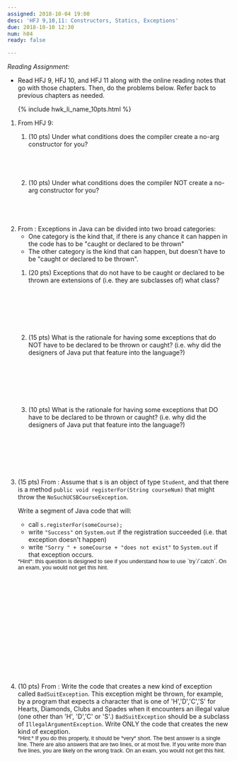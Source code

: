 ```yaml
---
assigned: 2018-10-04 19:00
desc: 'HFJ 9,10,11: Constructors, Statics, Exceptions'
due: 2018-10-10 12:30
num: h04
ready: false

---
```


*Reading Assignment:* 

* Read <span data-hfj="9">HFJ 9</span>, <span data-hfj="10">HFJ 10</span>, and <span data-hfj="11">HFJ 11</span> along with the online reading notes that go with those chapters. Then, do the problems below.   Refer back to previous chapters as needed.

<ol>

{% include hwk_li_name_10pts.html %}

<li markdown="1"> From <span data-hfj="9">HFJ 9</span>:

<ol>
<li style="margin-bottom:5em;" markdown="1"> 

(10 pts) Under what conditions does the compiler create a no-arg constructor for you? 

</li>

<li style="margin-bottom:5em;" markdown="1"> 

(10 pts) Under what conditions does the compiler NOT create a no-arg constructor for you? 

</li>
</ol>
<div class="pagebreak"></div>
</li>



<li markdown="1">  From <span data-hfj="11"></span>: Exceptions in Java can be divided into two broad categories:

* One category is the kind that, if there is any chance it can happen in the code has to be "caught or declared to be thrown" 
* The other category is the kind that can happen, but doesn't have to be "caught or declared to be thrown".

<ol>

<li style="margin-bottom:8em;" markdown="1"> 

(20 pts) Exceptions that  do not have to be caught or declared to be thrown are extensions of (i.e. they are subclasses of) what 
class?

</li>

<li style="margin-bottom:8em;" markdown="1"> 
(15 pts) What is the rationale  for having some exceptions that do NOT have to be declared to be thrown or caught? (i.e. why did the designers of Java put that feature into the language?)
</li>

<li style="margin-bottom:8em;" markdown="1"> (10 pts) What is the rationale  for having some exceptions that DO have to be declared to be thrown or caught? (i.e. why did the designers of Java put that feature into the language?)
</li>

</ol>


</li>


<li style="margin-bottom:18em;" markdown="1"> 

(15 pts) From <span data-hfj="11"></span>: Assume that s is an object of type <code>Student</code>, and that there is a method 
`public void registerFor(String courseNum)` that might throw the `NoSuchUCSBCourseException`. 

Write a segment of Java code that will:
* call `s.registerFor(someCourse);`
* write `"Success"` on `System.out` if the registration succeeded (i.e. that exception doesn't happen)
* write `"Sorry " + someCourse + "does not exist"` to `System.out` if that exception occurs.

<div style="font-family: Arial Narrow, sans-serif; font-size: 90%;" markdown="1">
*Hint*: this question is designed to see if you understand how to use `try`/`catch`.   On an exam, you would not get this hint.
</div>

</li>

<li style="margin-bottom:1em;" markdown="1"> 
(10 pts) From <span data-hfj="11"></span>: Write the code that creates a new kind of exception called <code>BadSuitException</code>.  This exception might be thrown, for example, by a program that expects a character that is one of 'H','D','C','S' for Hearts, Diamonds, Clubs and Spades when it encounters an illegal value (one other than 'H', 'D','C' or 'S'.)   <code>BadSuitException</code> should be a subclass of <code>IllegalArgumentException</code>.   Write ONLY the code that creates the new kind of exception. 

<div style="font-family: Arial Narrow, sans-serif; font-size: 90%;" markdown="1">
*Hint:* If you do this properly, it should be *very* short.   The best answer is a single line.  There are also answers that are two lines, or at most five.   If you write more than five lines, you are likely on the wrong track.   On an exam, you would not get this hint.
</div>

</li>

</ol>
